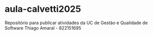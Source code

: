 # aula-calvetti2025
Repositório para publicar atividades da UC de Gestão e Qualidade de Software
Thiago Amaral - 822151695
